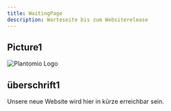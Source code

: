 ```yaml
---
title: WaitingPage
description: Warteseite bis zum Websiterelease
---
```


## Picture1

![Plantomio Logo](/Logo.svg)

## überschrift1

Unsere neue Website wird hier in kürze erreichbar sein.

